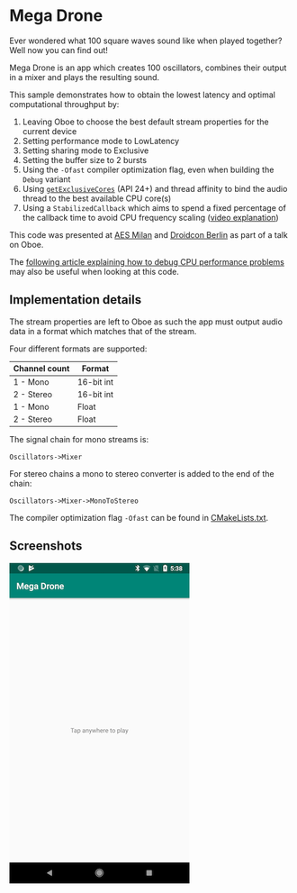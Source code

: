 Mega Drone
==========
Ever wondered what 100 square waves sound like when played together? Well now you can find out! 

Mega Drone is an app which creates 100 oscillators, combines their output in a mixer and plays the resulting sound.

This sample demonstrates how to obtain the lowest latency and optimal computational throughput by:

1) Leaving Oboe to choose the best default stream properties for the current device
2) Setting performance mode to LowLatency
3) Setting sharing mode to Exclusive
4) Setting the buffer size to 2 bursts
5) Using the `-Ofast` compiler optimization flag, even when building the `Debug` variant
6) Using [`getExclusiveCores`](https://developer.android.com/reference/android/os/Process#getExclusiveCores()) (API 24+) and thread affinity to bind the audio thread to the best available CPU core(s)
7) Using a `StabilizedCallback` which aims to spend a fixed percentage of the callback time to avoid CPU frequency scaling ([video explanation](https://www.youtube.com/watch?v=C0BPXZIvG-Q&feature=youtu.be&t=1158))


This code was presented at [AES Milan](http://www.aes.org/events/144/) and [Droidcon Berlin](https://www.de.droidcon.com/) as part of a talk on Oboe.

The [following article explaining how to debug CPU performance problems](https://medium.com/@donturner/debugging-audio-glitches-on-android-ed10782f9c64) may also be useful when looking at this code.

Implementation details
---
The stream properties are left to Oboe as such the app must output audio data in a format which matches that of the stream. 

Four different formats are supported: 

|Channel count|Format|
|-------------|------|
|1 - Mono|16-bit int|
|2 - Stereo|16-bit int|
|1 - Mono|Float|
|2 - Stereo|Float|

The signal chain for mono streams is: 

    Oscillators->Mixer

For stereo chains a mono to stereo converter is added to the end of the chain: 

    Oscillators->Mixer->MonoToStereo
 
The compiler optimization flag `-Ofast` can be found in [CMakeLists.txt](CMakeLists.txt). 
 
Screenshots
-----------
![megadrone-screenshot](megadrone-screenshot.png)
